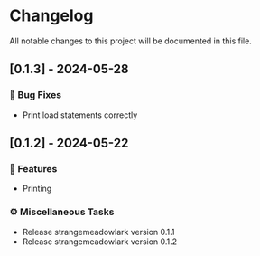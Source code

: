 # Changelog

All notable changes to this project will be documented in this file.

## [0.1.3] - 2024-05-28

### 🐛 Bug Fixes

- Print load statements correctly

## [0.1.2] - 2024-05-22

### 🚀 Features

- Printing

### ⚙️ Miscellaneous Tasks

- Release strangemeadowlark version 0.1.1
- Release strangemeadowlark version 0.1.2

<!-- generated by git-cliff -->
